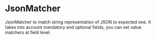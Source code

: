 # JsonMatcher
JsonMatcher to match string representation of JSON to expected one. It takes into account mandatory and optional fields, you can set value matchers at field level.
